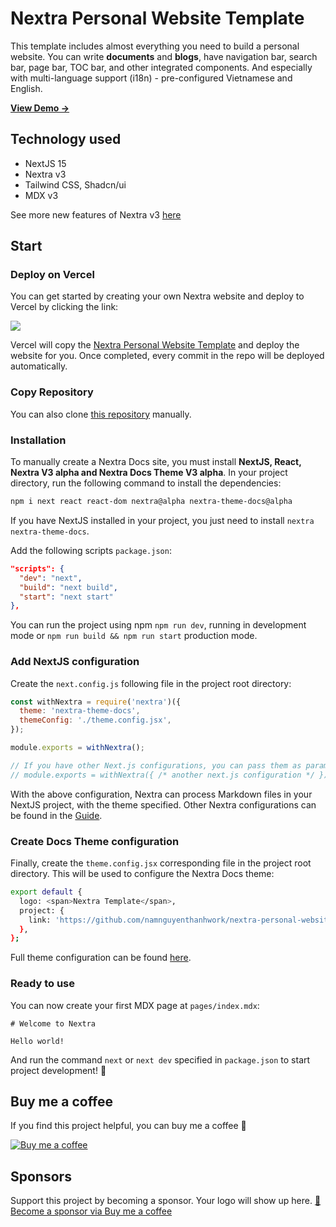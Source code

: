 # Nextra Personal Website Template

This template includes almost everything you need to build a personal website. You can write **documents** and **blogs**, have navigation bar, search bar, page bar, TOC bar, and other integrated components. And especially with multi-language support (i18n) - pre-configured Vietnamese and English.

[**View Demo →**](https://nextra-personal-website-template.vercel.app)

## Technology used

- NextJS 15
- Nextra v3
- Tailwind CSS, Shadcn/ui
- MDX v3

See more new features of Nextra v3 [here](https://the-guild.dev/blog/nextra-3)

## Start

### Deploy on Vercel

You can get started by creating your own Nextra website and deploy to Vercel by clicking the link:

[![](https://vercel.com/button)](https://vercel.com/new/clone?s=https%3A%2F%2Fgithub.com%2Fnamnguyenthanhwork%2Fnextra-personal-website-template&showOptionalTeamCreation=false)

Vercel will copy the [Nextra Personal Website Template](https://github.com/namnguyenthanhwork/nextra-personal-website-template) and deploy the website for you. Once completed, every commit in the repo will be deployed automatically.

### Copy Repository

You can also clone [this repository](https://github.com/namnguyenthanhwork/nextra-personal-website-template) manually.

### Installation

To manually create a Nextra Docs site, you must install **NextJS, React, Nextra V3 alpha and Nextra Docs Theme V3 alpha**. In your project directory, run the following command to install the dependencies:

```bash
npm i next react react-dom nextra@alpha nextra-theme-docs@alpha
```

If you have NextJS installed in your project, you just need to install `nextra` `nextra-theme-docs`.

Add the following scripts `package.json`:

```json filename="package.json"
"scripts": {
  "dev": "next",
  "build": "next build",
  "start": "next start"
},
```

You can run the project using npm `npm run dev`, running in development mode or `npm run build && npm run start` production mode.

### Add NextJS configuration

Create the `next.config.js` following file in the project root directory:

```js
const withNextra = require('nextra')({
  theme: 'nextra-theme-docs',
  themeConfig: './theme.config.jsx',
});

module.exports = withNextra();

// If you have other Next.js configurations, you can pass them as parameters:
// module.exports = withNextra({ /* another next.js configuration */ })
```

With the above configuration, Nextra can process Markdown files in your NextJS project, with the theme specified. Other Nextra configurations can be found in the [Guide](https://nextra.site/docs/guide).

### Create Docs Theme configuration

Finally, create the `theme.config.jsx` corresponding file in the project root directory. This will be used to configure the Nextra Docs theme:

```bash
export default {
  logo: <span>Nextra Template</span>,
  project: {
    link: 'https://github.com/namnguyenthanhwork/nextra-personal-website-template',
  },
};
```

Full theme configuration can be found [here](https://nextra.site/docs/docs-theme/theme-configuration).

### Ready to use

You can now create your first MDX page at `pages/index.mdx`:

```mdx filename="pages/index.mdx"
# Welcome to Nextra

Hello world!
```

And run the command `next` or `next dev` specified in `package.json` to start project development! 🎉

## Buy me a coffee

If you find this project helpful, you can buy me a coffee 🙏

[![Buy me a coffee](https://img.shields.io/badge/Buy%20me%20a%20coffee-Donate-FF813F.svg)](https://buymeacoffee.com/thanhnamnguyen)

## Sponsors

Support this project by becoming a sponsor. Your logo will show up here. [🙏 Become a sponsor via Buy me a coffee](https://buymeacoffee.com/thanhnamnguyen)
